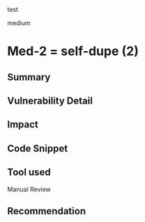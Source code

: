 test

medium

# Med-2 = self-dupe (2)

## Summary

## Vulnerability Detail

## Impact

## Code Snippet

## Tool used

Manual Review

## Recommendation
